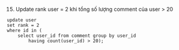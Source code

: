 15. Update rank user = 2 khi tổng số lượng comment của user > 20
```
update user
set rank = 2
where id in (
	select user_id from comment group by user_id
    	having count(user_id) > 20);
```
